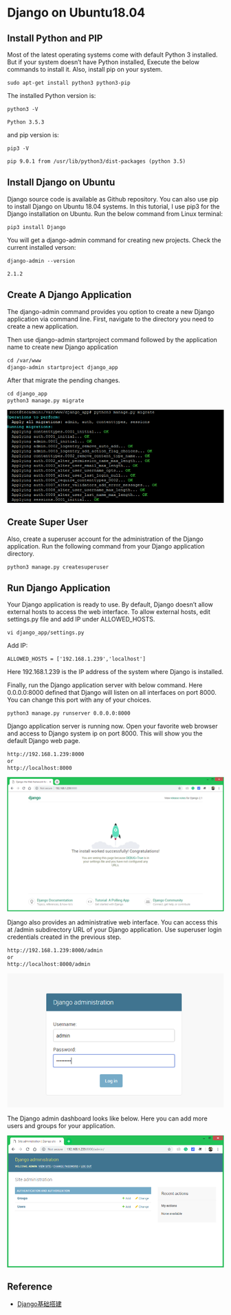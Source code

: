 # Django on Ubuntu18.04
## Install Python and PIP
Most of the latest operating systems come with default Python 3 installed. But if your system doesn’t have Python installed, Execute the below commands to install it. Also, install pip on your system.
```
sudo apt-get install python3 python3-pip
```
The installed Python version is:
```
python3 -V
```
```
Python 3.5.3
```
and pip version is:
```
pip3 -V
```
```
pip 9.0.1 from /usr/lib/python3/dist-packages (python 3.5)
```
## Install Django on Ubuntu
Django source code is available as Github repository. You can also use pip to install Django on Ubuntu 18.04 systems. In this tutorial, I use pip3 for the Django installation on Ubuntu. Run the below command from Linux terminal:
```
pip3 install Django
```
You will get a django-admin command for creating new projects. Check the current installed verson:
```
django-admin --version
```
```
2.1.2
```
## Create A Django Application
The django-admin command provides you option to create a new Django application via command line. First, navigate to the directory you need to create a new application.

Then use django-admin startproject command followed by the application name to create new Django application
```
cd /var/www
django-admin startproject django_app
```
After that migrate the pending changes.
```
cd django_app
python3 manage.py migrate
```
![usual result](https://github.com/ruishaopu561/Configurations/blob/master/Django/django-migrate-changes.png)
## Create Super User
Also, create a superuser account for the administration of the Django application. Run the following command from your Django application directory.
```
python3 manage.py createsuperuser
```
## Run Django Application
Your Django application is ready to use. By default, Django doesn’t allow external hosts to access the web interface. To allow external hosts, edit settings.py file and add IP under ALLOWED_HOSTS.
```
vi django_app/settings.py
```
Add IP:
```
ALLOWED_HOSTS = ['192.168.1.239','localhost']
```
Here 192.168.1.239 is the IP address of the system where Django is installed.

Finally, run the Django application server with below command. Here 0.0.0.0:8000 defined that Django will listen on all interfaces on port 8000. You can change this port with any of your choices.
```
python3 manage.py runserver 0.0.0.0:8000
```
Django application server is running now. Open your favorite web browser and access to Django system ip on port 8000. This will show you the default Django web page.
```
http://192.168.1.239:8000
or
http://localhost:8000
```
![web interface](https://github.com/ruishaopu561/Configurations/blob/master/Django/django-web-interface.png)

Django also provides an administrative web interface. You can access this at /admin subdirectory URL of your Django application. Use superuser login credentials created in the previous step.
```
http://192.168.1.239:8000/admin
or
http://localhost:8000/admin
```
![admin login](https://github.com/ruishaopu561/Configurations/blob/master/Django/django-admin-login.png)

The Django admin dashboard looks like below. Here you can add more users and groups for your application.

![admin dashboard](https://github.com/ruishaopu561/Configurations/blob/master/Django/django-admin-dashboard.png)

## Reference
- [Django基础搭建](https://tecadmin.net/install-django-on-ubuntu/)
